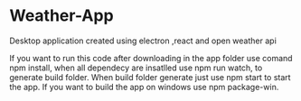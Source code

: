 # Weather-App
Desktop application created using electron ,react and open weather api

If you want to run this code after downloading in the app folder use comand npm install, when all dependecy are insatlled use npm run watch, to generate build folder. When build folder generate just use npm start to start the app. If you want to build the app on windows use npm package-win.

